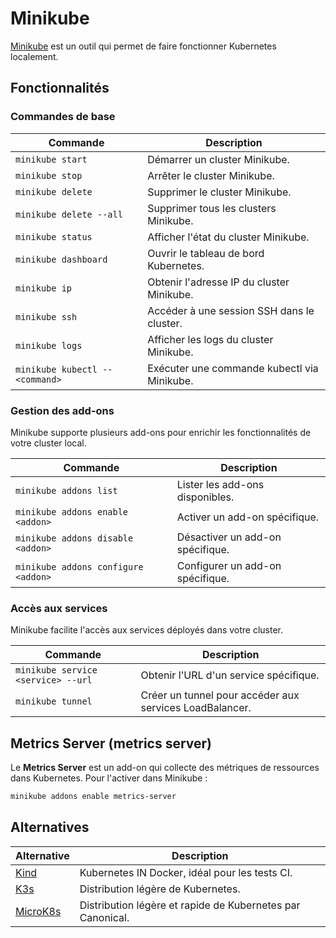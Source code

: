 # Minikube

[Minikube](https://minikube.sigs.k8s.io/docs/) est un outil qui permet de faire fonctionner Kubernetes localement.

## Fonctionnalités

### Commandes de base

| Commande                         | Description                                      |
|----------------------------------|--------------------------------------------------|
| `minikube start`                 | Démarrer un cluster Minikube.                    |
| `minikube stop`                  | Arrêter le cluster Minikube.                     |
| `minikube delete`                | Supprimer le cluster Minikube.                   |
| `minikube delete --all`          | Supprimer tous les clusters Minikube.            |
| `minikube status`                | Afficher l'état du cluster Minikube.             |
| `minikube dashboard`             | Ouvrir le tableau de bord Kubernetes.            |
| `minikube ip`                    | Obtenir l'adresse IP du cluster Minikube.        |
| `minikube ssh`                   | Accéder à une session SSH dans le cluster.       |
| `minikube logs`                  | Afficher les logs du cluster Minikube.           |
| `minikube kubectl -- <command>`  | Exécuter une commande kubectl via Minikube.      |

### Gestion des add-ons

Minikube supporte plusieurs add-ons pour enrichir les fonctionnalités de votre cluster local.

| Commande                                  | Description                                      |
|-------------------------------------------|--------------------------------------------------|
| `minikube addons list`                    | Lister les add-ons disponibles.                  |
| `minikube addons enable <addon>`          | Activer un add-on spécifique.                    |
| `minikube addons disable <addon>`         | Désactiver un add-on spécifique.                 |
| `minikube addons configure <addon>`       | Configurer un add-on spécifique.                 |

### Accès aux services

Minikube facilite l'accès aux services déployés dans votre cluster.

| Commande                                 | Description                                      |
|------------------------------------------|--------------------------------------------------|
| `minikube service <service> --url`       | Obtenir l'URL d'un service spécifique.           |
| `minikube tunnel`                        | Créer un tunnel pour accéder aux services LoadBalancer.|

## Metrics Server (metrics server)

Le **Metrics Server** est un add-on qui collecte des métriques de ressources dans Kubernetes. Pour l'activer dans Minikube :

```sh
minikube addons enable metrics-server
```

## Alternatives

| Alternative                              | Description                                      |
|------------------------------------------|--------------------------------------------------|
| [Kind](https://kind.sigs.k8s.io/)        | Kubernetes IN Docker, idéal pour les tests CI.   |
| [K3s](https://k3s.io/)                   | Distribution légère de Kubernetes.               |
| [MicroK8s](https://microk8s.io/)         | Distribution légère et rapide de Kubernetes par Canonical.|